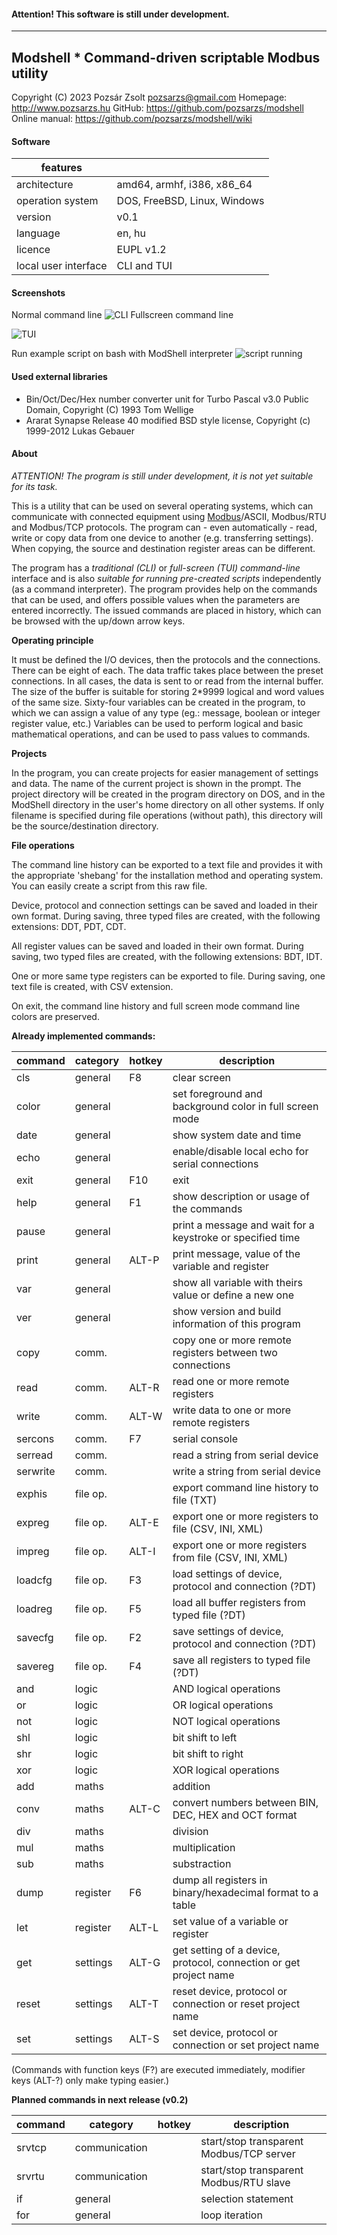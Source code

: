 #### Attention! This software is still under development.
---
## Modshell * Command-driven scriptable Modbus utility
Copyright (C) 2023 Pozsár Zsolt <pozsarzs@gmail.com>
Homepage: <http://www.pozsarzs.hu>
GitHub: <https://github.com/pozsarzs/modshell>
Online manual: <https://github.com/pozsarzs/modshell/wiki>

#### Software
|features             |                            |
|---------------------|----------------------------|
|architecture         |amd64, armhf, i386, x86_64  |
|operation system     |DOS, FreeBSD, Linux, Windows|
|version              |v0.1                        |
|language             |en, hu                      |
|licence              |EUPL v1.2                   |
|local user interface |CLI and TUI                 |

#### Screenshots
Normal command line
![CLI](document/picture/modshell.png)
Fullscreen command line

![TUI](document/picture/modshell-f.png)

Run example script on bash with ModShell interpreter
![script running](document/picture/modshell-r.png)

#### Used external libraries
 - Bin/Oct/Dec/Hex number converter unit for Turbo Pascal v3.0
   Public Domain, Copyright (C) 1993 Tom Wellige
 - Ararat Synapse Release 40
   modified BSD style license, Copyright (c) 1999-2012 Lukas Gebauer

#### About

*ATTENTION! The program is still under development,
it is not yet suitable for its task.*

This is a utility that can be used on several operating systems,
which can communicate with connected equipment using
[Modbus](https://modbus.org/)/ASCII, Modbus/RTU and Modbus/TCP protocols.
The program can - even automatically - read, write or copy data from
one device to another (e.g. transferring settings). When copying, the
source and destination register areas can be different.

The program has a *traditional (CLI)* or *full-screen (TUI) command-line* interface
and is also *suitable for running pre-created scripts* independently (as a command
interpreter). The program provides help on the commands that can be used, and
offers possible values when the parameters are entered incorrectly. The issued
commands are placed in history, which can be browsed with the up/down arrow keys.

**Operating principle**

It must be defined the I/O devices, then the protocols and the connections.
There can be eight of each. The data traffic takes place between the preset
connections. In all cases, the data is sent to or read from the internal buffer.
The size of the buffer is suitable for storing 2*9999 logical and word values of
the same size. Sixty-four variables can be created in the program, to which we
can assign a value of any type (eg.: message, boolean or integer register
value, etc.) Variables can be used to perform logical and basic mathematical
operations, and can be used to pass values to commands.

**Projects**

In the program, you can create projects for easier management of settings and
data. The name of the current project is shown in the prompt. The project
directory will be created in the program directory on DOS, and in the ModShell
directory in the user's home directory on all other systems. If only filename
is specified during file operations (without path), this directory will be the
source/destination directory.

**File operations**

The command line history can be exported to a text file and provides it with
the appropriate 'shebang' for the installation method and operating system. You
can easily create a script from this raw file.

Device, protocol and connection settings can be saved and loaded in their own
format. During saving, three typed files are created, with the following
extensions: DDT, PDT, CDT.

All register values can be saved and loaded in their own format. During saving,
two typed files are created, with the following extensions: BDT, IDT.

One or more same type registers can be exported to file.
During saving, one text file is created, with CSV extension.

On exit, the command line history and full screen mode command line colors are
preserved.

**Already implemented commands:**

|command |category|hotkey|description                                                      |
|--------|--------|------|-----------------------------------------------------------------|
|cls     |general |F8    |clear screen                                                     |
|color   |general |      |set foreground and background color in full screen mode          |
|date    |general |      |show system date and time                                        |
|echo    |general |      |enable/disable local echo for serial connections                 |
|exit    |general |F10   |exit                                                             |
|help    |general |F1    |show description or usage of the commands                        |
|pause   |general |      |print a message and wait for a keystroke or specified time       |
|print   |general |ALT-P |print message, value of the variable and register                |
|var     |general |      |show all variable with theirs value or define a new one          |
|ver     |general |      |show version and build information of this program               |
|copy    |comm.   |      |copy one or more remote registers between two connections        |
|read    |comm.   |ALT-R |read one or more remote registers                                |
|write   |comm.   |ALT-W |write data to one or more remote registers                       |
|sercons |comm.   |F7    |serial console                                                   |
|serread |comm.   |      |read a string from serial device                                 |
|serwrite|comm.   |      |write a string from serial device                                |
|exphis  |file op.|      |export command line history to file (TXT)                        |
|expreg  |file op.|ALT-E |export one or more registers to file (CSV, INI, XML)             |
|impreg  |file op.|ALT-I |export one or more registers from file (CSV, INI, XML)           |
|loadcfg |file op.|F3    |load settings of device, protocol and connection (?DT)           |
|loadreg |file op.|F5    |load all buffer registers from typed file (?DT)                  |
|savecfg |file op.|F2    |save settings of device, protocol and connection (?DT)           |
|savereg |file op.|F4    |save all registers to typed file (?DT)                           |
|and     |logic   |      |AND logical operations                                           |
|or      |logic   |      |OR logical operations                                            |
|not     |logic   |      |NOT logical operations                                           |
|shl     |logic   |      |bit shift to left                                                |
|shr     |logic   |      |bit shift to right                                               |
|xor     |logic   |      |XOR logical operations                                           |
|add     |maths   |      |addition                                                         |
|conv    |maths   |ALT-C |convert numbers between BIN, DEC, HEX and OCT format             |
|div     |maths   |      |division                                                         |
|mul     |maths   |      |multiplication                                                   |
|sub     |maths   |      |substraction                                                     |
|dump    |register|F6    |dump all registers in binary/hexadecimal format to a table       |
|let     |register|ALT-L |set value of a variable or register                              |
|get     |settings|ALT-G |get setting of a device, protocol, connection or get project name|
|reset   |settings|ALT-T |reset device, protocol or connection or reset project name       |
|set     |settings|ALT-S |set device, protocol or connection or set project name           |

(Commands with function keys (F?) are executed immediately,
 modifier keys (ALT-?) only make typing easier.)

**Planned commands in next release (v0.2)**

|command|category      |hotkey|description                                                   |
|-------|--------------|------|--------------------------------------------------------------|
|srvtcp |communication |      |start/stop transparent Modbus/TCP server                      |
|srvrtu |communication |      |start/stop transparent Modbus/RTU slave                       |
|if     |general       |      |selection statement                                           |
|for    |general       |      |loop iteration                                                |

